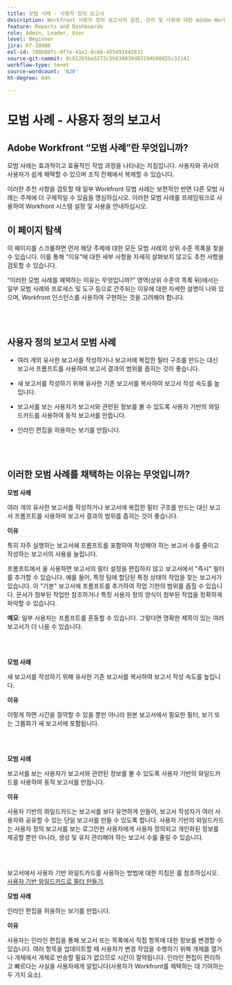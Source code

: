 ```yaml
---
title: 모범 사례 - 사용자 정의 보고서
description: Workfront 사용자 정의 보고서의 설정, 관리 및 사용에 대한 Adobe Workfront 전문가의 모범 사례 추천 사항을 살펴봅니다.
feature: Reports and Dashboards
role: Admin, Leader, User
level: Beginner
jira: KT-10908
exl-id: 780b80fc-0f7e-41e2-8c6b-455d91642631
source-git-commit: 0c822b5be5272c5b638039d83294b00d25c32141
workflow-type: tm+mt
source-wordcount: '620'
ht-degree: 84%

---
```


# 모범 사례 - 사용자 정의 보고서

## Adobe Workfront “모범 사례”란 무엇입니까?

모범 사례는 효과적이고 효율적인 작업 과정을 나타내는 지침입니다. 사용자와 귀사의 사용자가 쉽게 채택할 수 있으며 조직 전체에서 복제할 수 있습니다.

이러한 추천 사항을 검토할 때 일부 Workfront 모범 사례는 보편적인 반면 다른 모범 사례는 주제에 더 구체적일 수 있음을 명심하십시오. 이러한 모범 사례를 프레임워크로 사용하여 Workfront 시스템 설정 및 사용을 안내하십시오.

## 이 페이지 탐색

이 페이지를 스크롤하면 먼저 해당 주제에 대한 모든 모범 사례의 상위 수준 목록을 찾을 수 있습니다. 이를 통해 “이유”에 대한 세부 사항을 자세히 살펴보지 않고도 추천 사항을 검토할 수 있습니다.

“이러한 모범 사례를 채택하는 이유는 무엇입니까?” 영역(상위 수준의 목록 뒤)에서는 일부 모범 사례와 프로세스 및 도구 등으로 간주되는 이유에 대한 자세한 설명이 나와 있으며, Workfront 인스턴스를 사용하여 구현하는 것을 고려해야 합니다.

</br>
</br>

## 사용자 정의 보고서 모범 사례

* 여러 개의 유사한 보고서를 작성하거나 보고서에 복잡한 필터 구조를 만드는 대신 보고서 프롬프트를 사용하여 보고서 결과의 범위를 좁히는 것이 좋습니다.

* 새 보고서를 작성하기 위해 유사한 기존 보고서를 복사하여 보고서 작성 속도를 높입니다.

* 보고서를 보는 사용자가 보고서와 관련된 정보를 볼 수 있도록 사용자 기반의 와일드카드를 사용하여 동적 보고서를 만듭니다.

* 인라인 편집을 허용하는 보기를 만듭니다.

</br>
</br>


## 이러한 모범 사례를 채택하는 이유는 무엇입니까?

**모범 사례**

여러 개의 유사한 보고서를 작성하거나 보고서에 복잡한 필터 구조를 만드는 대신 보고서 프롬프트를 사용하여 보고서 결과의 범위를 좁히는 것이 좋습니다.


**이유**

특히 자주 실행하는 보고서에 프롬프트를 포함하여 작성해야 하는 보고서 수를 줄이고 작성하는 보고서의 사용을 늘립니다.

프롬프트에서 을 사용하면 보고서의 필터 설정을 편집하지 않고 보고서에서 &quot;즉시&quot; 필터를 추가할 수 있습니다. 예를 들어, 특정 팀에 할당된 특정 상태의 작업을 찾는 보고서가 있습니다. 이 &quot;기본&quot; 보고서에 프롬프트를 추가하여 작업 기한의 범위를 좁힐 수 있습니다. 문서가 첨부된 작업만 참조하거나 특정 사용자 정의 양식이 첨부된 작업을 정확하게 파악할 수 있습니다.


**메모**: 일부 사용자는 프롬프트를 혼동할 수 있습니다. 그렇다면 명확한 제목이 있는 여러 보고서가 더 나을 수 있습니다.


</br>
</br>

**모범 사례**

새 보고서를 작성하기 위해 유사한 기존 보고서를 복사하여 보고서 작성 속도를 높입니다.

**이유**

이렇게 하면 시간을 절약할 수 있을 뿐만 아니라 원본 보고서에서 필요한 필터, 보기 또는 그룹화가 새 보고서에 포함됩니다.

</br>
</br>

**모범 사례**

보고서를 보는 사용자가 보고서와 관련된 정보를 볼 수 있도록 사용자 기반의 와일드카드를 사용하여 동적 보고서를 만듭니다.

**이유**

사용자 기반의 와일드카드는 보고서를 보다 유연하게 만들어, 보고서 작성자가 여러 사용자와 공유할 수 있는 단일 보고서를 만들 수 있도록 합니다. 사용자 기반의 와일드카드는 사용자 정의 보고서를 보는 로그인한 사용자에게 사용자 정의되고 개인화된 정보를 제공할 뿐만 아니라, 생성 및 유지 관리해야 하는 보고서 수를 줄일 수 있습니다.

</br>
</br>

보고서에서 사용자 기반 와일드카드를 사용하는 방법에 대한 지침은 를 참조하십시오. [사용자 기반 와일드카드로 필터 만들기](https://experienceleague.adobe.com/docs/workfront-learn/tutorials-workfront/reporting/intermediate-reporting/create-filters-with-user-based-wildcards.html).

**모범 사례**

인라인 편집을 허용하는 보기를 만듭니다.

**이유**

사용자는 인라인 편집을 통해 보고서 또는 목록에서 직접 항목에 대한 정보를 변경할 수 있습니다. 여러 항목을 업데이트할 때 사용자가 변경 작업을 수행하기 위해 개체를 열거나 개체에서 개체로 반송할 필요가 없으므로 시간이 절약됩니다. 인라인 편집이 편리하고 빠르다는 사실을 사용자에게 알립니다(사용자가 Workfront를 채택하는 데 기여하는 두 가지 요소).
